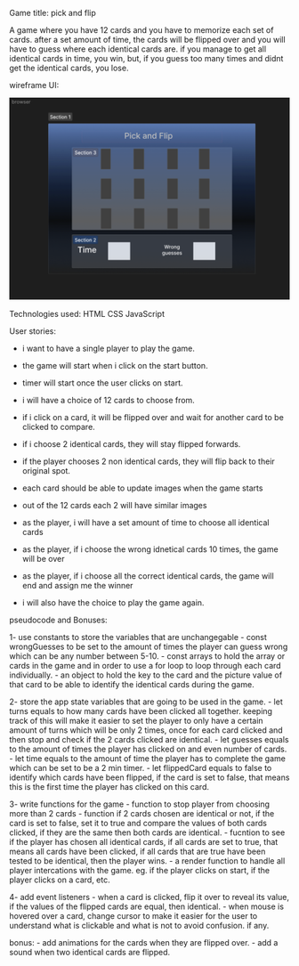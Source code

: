 Game title: pick and flip

A game where you have 12 cards and you have to memorize each set of cards. after a set amount of time, the cards will be flipped over and you will have to guess where each identical cards are. if you manage to get all identical cards in time, you win, but, if you guess too many times and didnt get the identical cards, you lose.


wireframe UI:

![alt text](./wireframe.png) 


Technologies used:
HTML
CSS
JavaScript

User stories:
- i want to have a single player to play the game.

- the game will start when i click on the start button.

- timer will start once the user clicks on start.

- i will have a choice of 12 cards to choose from.

- if i click on a card, it will be flipped over and wait for another card to be clicked to compare.

- if i choose 2 identical cards, they will stay flipped forwards.

- if the player chooses 2 non identical cards, they will flip back to their original spot.

- each card should be able to update images when the game starts

- out of the 12 cards each 2 will have similar images 

- as the player, i will have a set amount of time to choose all identical cards 

- as the player, if i choose the wrong idnetical cards 10 times, the game will be over 

- as the player, if i choose all the correct identical cards, the game will end and assign me the winner

- i will also have the choice to play the game again.


pseudocode and Bonuses:

1- use constants to store the variables that are unchangegable 
    - const wrongGuesses to be set to the amount of times the player can guess wrong which can be any number between 5-10.
    - const arrays to hold the array or cards in the game and in order to use a for loop to loop through each card individually.
    - an object to hold the key to the card and the picture value of that card to be able to identify the identical cards during the game.

2- store the app state variables that are going to be used in the game.
    - let turns equals to how many cards have been clicked all together. keeping track of this will make it easier to set the player to only have a certain amount of turns which will be only 2 times, once for each card clicked and then stop and check if the 2 cards clicked are identical.
    - let guesses equals to the amount of times the player has clicked on and even number of cards.
    - let time equals to the amount of time the player has to complete the game which can be set to be a 2 min timer.
    - let flippedCard equals to false to identify which cards have been flipped, if the card is set to false, that means this is the first time the player has clicked on this card.


3- write functions for the game 
    - function to stop player from choosing more than 2 cards
    - function if 2 cards chosen are identical or not, if the card is set to false, set it to true and compare the values of both cards clicked, if they are the same then both cards are identical.
    - fucntion to see if the player has chosen all identical cards, if all cards are set to true, that means all cards have been clicked, if all cards that are true have been tested to be identical, then the player wins.
    - a render function to handle all player intercations with the game. eg. if the player clicks on start, if the player clicks on a card, etc.

4- add event listeners 
    - when a card is clicked, flip it over to reveal its value, if the values of the flipped cards are equal, then identical.
    - when mouse is hovered over a card, change cursor to make it easier for the user to understand what is clickable and what is not to avoid confusion. if any.

bonus: 
    - add animations for the cards when they are flipped over.
    - add a sound when two identical cards are flipped.
    
